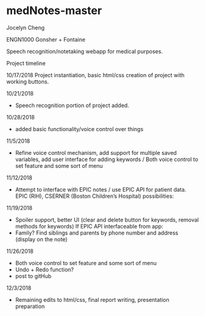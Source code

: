 # medNotes-master

Jocelyn Cheng

ENGN1000 Gonsher + Fontaine

Speech recognition/notetaking webapp for medical purposes.


Project timeline

10/17/2018
Project instantiation, basic html/css creation of project with working buttons.

10/21/2018
- Speech recognition portion of project added.

10/28/2018
- added basic functionality/voice control over things

11/5/2018
- Refine voice control mechanism, add support for multiple saved variables, add user interface for adding keywords / Both voice control to set feature and some sort of menu

11/12/2018
- Attempt to interface with EPIC notes / use EPIC API for patient data. EPIC (RIH), CSERNER (Boston Children’s Hospital) possibilities: 

11/19/2018
- Spoiler support, better UI (clear and delete button for keywords, removal methods for keywords)
If EPIC API interfaceable from app:
-	Family? Find siblings and parents by phone number and address (display on the note)

11/26/2018
- Both voice control to set feature and some sort of menu
- Undo + Redo function?
- post to gitHub

12/3/2018
- Remaining edits to html/css, final report writing, presentation preparation
